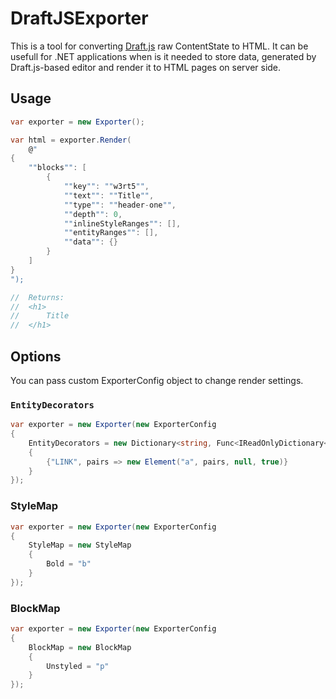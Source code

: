 # DraftJSExporter

This is a tool for converting [Draft.js](https://github.com/facebook/draft-js) raw ContentState to HTML. It can be usefull for .NET applications when is it needed to store data, generated by Draft.js-based editor and render it to HTML pages on server side.

## Usage

```csharp
var exporter = new Exporter();

var html = exporter.Render(
	@"
{
	""blocks"": [
		{
            ""key"": ""w3rt5"",
            ""text"": ""Title"",
            ""type"": ""header-one"",
            ""depth"": 0,
            ""inlineStyleRanges"": [],
            ""entityRanges"": [],
            ""data"": {}
        }
	]
}
");

//	Returns:
// 	<h1>
//		Title
//	</h1>

```

## Options

You can pass custom ExporterConfig object to change render settings.

### `EntityDecorators`

```csharp
var exporter = new Exporter(new ExporterConfig
{
    EntityDecorators = new Dictionary<string, Func<IReadOnlyDictionary<string, string>, Element>>
    {
        {"LINK", pairs => new Element("a", pairs, null, true)}
    }
});
```

### StyleMap

```csharp
var exporter = new Exporter(new ExporterConfig
{
    StyleMap = new StyleMap
    {
        Bold = "b"
    }
});
```

### BlockMap

```csharp
var exporter = new Exporter(new ExporterConfig
{
    BlockMap = new BlockMap
    {
        Unstyled = "p"
    }
});
```
